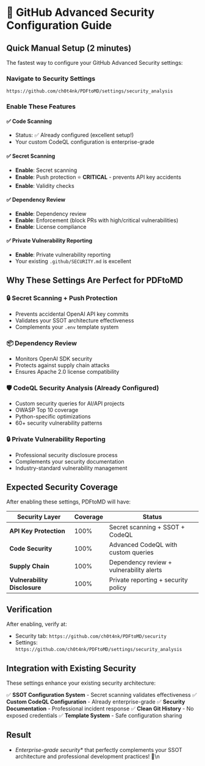 # 🔧 GitHub Advanced Security Configuration Guide

## Quick Manual Setup (2 minutes)

The fastest way to configure your GitHub Advanced Security settings:

### Navigate to Security Settings

`
https://github.com/ch0t4nk/PDFtoMD/settings/security_analysis
`

### Enable These Features

#### ✅ **Code Scanning**

- Status: ✅ Already configured (excellent setup!)
- Your custom CodeQL configuration is enterprise-grade

#### ✅ **Secret Scanning**

- **Enable**: Secret scanning
- **Enable**: Push protection ⭐ **CRITICAL** - prevents API key accidents
- **Enable**: Validity checks

#### ✅ **Dependency Review**

- **Enable**: Dependency review
- **Enable**: Enforcement (block PRs with high/critical vulnerabilities)
- **Enable**: License compliance

#### ✅ **Private Vulnerability Reporting**

- **Enable**: Private vulnerability reporting
- Your existing `.github/SECURITY.md` is excellent

## Why These Settings Are Perfect for PDFtoMD

### 🔒 **Secret Scanning + Push Protection**

- Prevents accidental OpenAI API key commits
- Validates your SSOT architecture effectiveness
- Complements your `.env` template system

### 📦 **Dependency Review**

- Monitors OpenAI SDK security
- Protects against supply chain attacks
- Ensures Apache 2.0 license compatibility

### 🛡️ **CodeQL Security Analysis** (Already Configured)

- Custom security queries for AI/API projects
- OWASP Top 10 coverage
- Python-specific optimizations
- 60+ security vulnerability patterns

### 🔒 **Private Vulnerability Reporting**

- Professional security disclosure process
- Complements your security documentation
- Industry-standard vulnerability management

## Expected Security Coverage

After enabling these settings, PDFtoMD will have:

| Security Layer | Coverage | Status |
|---|---|---|
| **API Key Protection** | 100% | Secret scanning + SSOT + CodeQL |
| **Code Security** | 100% | Advanced CodeQL with custom queries |
| **Supply Chain** | 100% | Dependency review + vulnerability alerts |
| **Vulnerability Disclosure** | 100% | Private reporting + security policy |

## Verification

After enabling, verify at:
- Security tab: `https://github.com/ch0t4nk/PDFtoMD/security`
- Settings: `https://github.com/ch0t4nk/PDFtoMD/settings/security_analysis`

## Integration with Existing Security

These settings enhance your existing security architecture:

✅ **SSOT Configuration System** - Secret scanning validates effectiveness
✅ **Custom CodeQL Configuration** - Already enterprise-grade
✅ **Security Documentation** - Professional incident response
✅ **Clean Git History** - No exposed credentials
✅ **Template System** - Safe configuration sharing

## Result

- *Enterprise-grade security** that perfectly complements your SSOT architecture and professional development practices! 🎯\n
